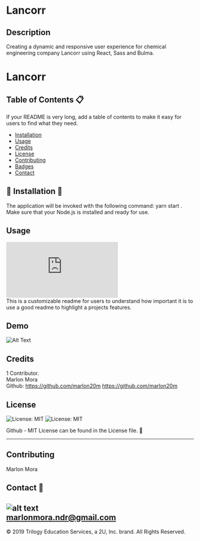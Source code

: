 # Lancorr 

## Description 

Creating a dynamic and responsive user experience for chemical engineering company Lancorr using React, Sass and Bulma.

# Lancorr
          
          
## Table of Contents :clipboard:
          
If your README is very long, add a table of contents to make it easy for users to find what they need.
          
* [Installation](#installation)
* [Usage](#usage)
* [Credits](#credits)
* [License](#license)
* [Contributing](#Contributing)
* [Badges](#Badges)
* [Contact](#Contact)
          
          
## :construction: Installation :construction:
          
The application will be invoked with the following command: yarn start . Make sure that your Node.js is installed and ready for use. 
          
## Usage 
![kb usage](https://badge-size.herokuapp.com/Naereen/StrapDown.js/master/strapdown.min.js)</br >
This is a customizable readme for users to understand how important it is to use a good readme to highlight a projects features.
## Demo

![Alt Text](https://i.ibb.co/fNdH3nq/Screen-Shot-2020-11-05-at-4-04-43-PM.png)

## Credits
1 Contributor. </br > 
Marlon Mora </br >
Github: https://github.com/marlon20m https://github.com/marlon20m
          
## License
          
![License: MIT](https://img.shields.io/badge/License-MIT-blue.svg)
![License: MIT](https://img.shields.io/badge/License-MIT-green.svg)

          
Github - MIT License can be found in the License file. :file_folder:

---
          
          
## Contributing
          
Marlon Mora


          
## Contact :email:
          
![alt text](https://avatars0.githubusercontent.com/u/62806466?v=4)</br >
marlonmora.ndr@gmail.com
---
© 2019 Trilogy Education Services, a 2U, Inc. brand. All Rights Reserved.
